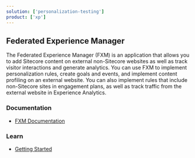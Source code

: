 ```yaml
---
solution: ['personalization-testing']
product: ['xp']
---
```


## Federated Experience Manager

The Federated Experience Manager (FXM) is an application that allows you to add Sitecore content on external non-Sitecore websites as well as track visitor interactions and generate analytics. You can use FXM to implement personalization rules, create goals and events, and implement content profiling on an external website. You can also implement rules that include non-Sitecore sites in engagement plans, as well as track traffic from the external website in Experience Analytics.

### Documentation

- [FXM Documentation](https://doc.sitecore.com/xp/en/developers/latest/sitecore-experience-platform/federated-experience-manager.html)

### Learn

- [Getting Started](https://doc.sitecore.com/xp/en/developers/latest/sitecore-experience-platform/using-fxm.html)
